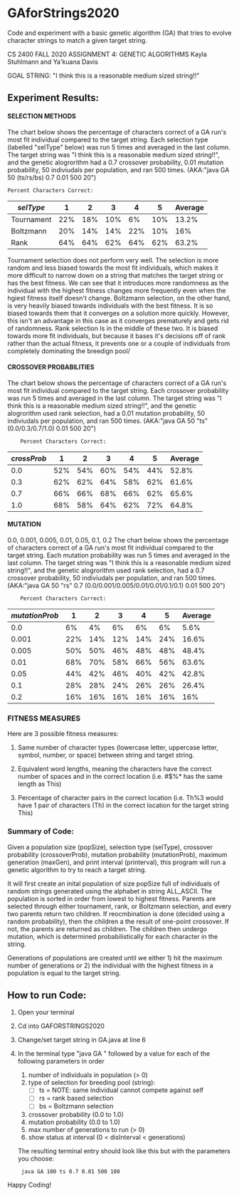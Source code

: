 # GAforStrings2020
 Code and experiment with a basic genetic algorithm (GA) that tries to evolve character strings to match a given target string.


CS 2400 FALL 2020
ASSIGNMENT 4: GENETIC ALGORITHMS
Kayla Stuhlmann and Ya'kuana Davis 


GOAL STRING: 
"I think this is a reasonable medium sized string!!"

## Experiment Results: 

#### SELECTION METHODS

The chart below shows the percentage of characters correct of a GA run's most fit individual compared to the target string. Each selection type (labelled "selType" below) was run 5 times and averaged in the last column. The target string was "I think this is a reasonable medium sized string!!", and the genetic alogrorithm had a 0.7 crossover probability, 0.01 mutation probability, 50 indiviudals per population, and ran 500 times. (AKA:"java GA 50 (ts/rs/bs) 0.7 0.01 500 20")

    Percent Characters Correct:

| _selType_ | 1 | 2 | 3 | 4 | 5 | Average 
| -- | -- | -- | -- | -- | -- | -- |
| Tournament | 22% | 18% | 10% | 6% | 10% | 13.2% |
| Boltzmann | 20% | 14% | 14% | 22% | 10% | 16% |     
|   Rank    | 64% | 64% | 62% | 64% | 62% | 63.2% |     


Tournament selection does not perform very well. The selection is more random and less biased towards the most fit individuals, which makes it more difficult to narrow down on a string that matches the target string or has the best fitness. We can see that it introduces more randomness as the individual with the highest fitness changes more frequently even when the hgiest fitness itself doesn't change. Boltzmann selection, on the other hand, is very heavily biased towards individuals with the best fitness. It is so biased towards them that it converges on a solution more quickly. However, this isn't an advantage in this case as it converges prematurely and gets rid of randomness. Rank selection Is in the middle of these two. It is biased towards more fit individuals, but because it bases it's decisions off of rank rather than the actual fitness, it prevents one or a couple of individuals from completely dominating the breedign pool/



#### CROSSOVER PROBABILITIES

The chart below shows the percentage of characters correct of a GA run's most fit individual compared to the target string. Each crossover probability was run 5 times and averaged in the last column. The target string was "I think this is a reasonable medium sized string!!", and the genetic alogrorithm used rank selection, had a 0.01 mutation probability, 50 indiviudals per population, and ran 500 times. (AKA:"java GA 50 "ts" (0.0/0.3/0.7/1.0) 0.01 500 20")

        Percent Characters Correct:
        
| _crossProb_ | 1 | 2 | 3 | 4 | 5 | Average |
| -- | -- | -- | -- | -- | -- | -- |
| 0.0 | 52% | 54% | 60% | 54% | 44% | 52.8% |     
| 0.3 | 62% | 62% | 64% | 58% | 62% | 61.6% |     
| 0.7 | 66% | 66% | 68% | 66% | 62% | 65.6% |     
| 1.0 | 68% | 58% | 64% | 62% | 72% | 64.8% |     



#### MUTATION

0.0, 0.001, 0.005, 0.01, 0.05, 0.1, 0.2
The chart below shows the percentage of characters correct of a GA run's most fit individual compared to the target string. Each mutation probability was run 5 times and averaged in the last column. The target string was "I think this is a reasonable medium sized string!!", and the genetic alogrorithm used rank selection, had a 0.7 crossover probability, 50 indiviudals per population, and ran 500 times. (AKA:"java GA 50 "rs" 0.7 (0.0/0.001/0.005/0.01/0.01/0.1/0.1) 0.01 500 20")

        Percent Characters Correct:

| _mutationProb_ | 1 | 2 | 3 | 4 | 5 | Average |
| -- | -- | -- | -- | -- | -- | -- | 
| 0.0 |  6% |  4% |  6% |  6% |  6% | 5.6% |     
| 0.001 | 22% | 14% | 12% | 14% | 24% | 16.6% |     
| 0.005 | 50% | 50% | 46% | 48% | 48% | 48.4% |     
| 0.01 | 68% | 70% | 58% | 66% | 56% | 63.6% |     
| 0.05 | 44% | 42% | 46% | 40% | 42% | 42.8% |     
| 0.1 | 28% | 28% | 24% | 26% | 26% | 26.4% |     
| 0.2 | 16% | 16% | 16% | 16% | 16% | 16% |     



### FITNESS MEASURES
Here are 3 possible fitness measures:

1) Same number of character types (lowercase letter, uppercase letter, symbol, number, or space) between string and target string.

2) Equivalent word lengths, meaning the characters have the correct number of spaces and in the correct location (i.e. #$%* has the same length as This) 

3) Percentage of character pairs in the correct location (i.e. Th%3 would have 1 pair of characters (Th) in the correct location for the target string This)



### Summary of Code:
Given a population size (popSize), selection type (selType), crossover probability (crossoverProb), mutation probability (mutationProb), maximum generation (maxGen), and print interval (printerval), this program will run a genetic algorithm to try to reach a target string.

It will first create an inital population of size popSize full of individuals of random strings generated using the alphabet in string ALL_ASCII. The population is sorted in order from lowest to highest fitness. Parents are selected through either tournament, rank, or Boltzmann selection, and every two parents return two children. If reocmbination is done (decided using a random probability), then the children a the result of one-point crossover. If not, the parents are returned as children. The children then undergo mutation, which is determined probabilistically for each character in the string. 

Generations of populations are created until we either 1) hit the maximum number of generations or 2) the individual with the highest fitness in a population is equal to the target string.



## How to run Code: 
1. Open your terminal 
2. Cd into GAFORSTRINGS2020 
3. Change/set target string in GA.java at line 6
4. In the terminal type "java GA " followed by a value for each of the following parameters in order 
    1. number of individuals in population (> 0)
    2. type of selection for breeding pool (string):
        - [ ] ts = NOTE: same individual cannot compete against self
        - [ ] rs = rank based selection
        - [ ] bs = Boltzmann selection
    3. crossover probability (0.0 to 1.0)
    4. mutation probability (0.0 to 1.0)
    5. max number of generations to run (> 0)
    6. show status at interval (0 < disInterval < generations)
    
    The resulting terminal entry should look like this but with the parameters you choose:
        
        java GA 100 ts 0.7 0.01 500 100

    
Happy Coding!
